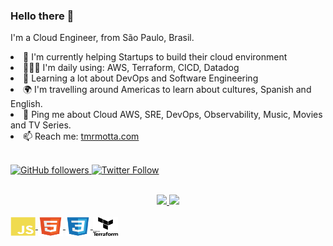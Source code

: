 <h3> Hello there 👋 </h3>

I'm a Cloud Engineer, from São Paulo, Brasil. <br>

<li> 🦄 I'm currently helping Startups to build their cloud environment </li>
<li> 👨🏽‍💻 I'm daily using: AWS, Terraform, CICD, Datadog </li>
<li> 🌱 Learning a lot about DevOps and Software Engineering </li>
<li> 🌍 I'm travelling around Americas to learn about cultures, Spanish and English. </li>
<li> 💬 Ping me about Cloud AWS, SRE, DevOps, Observability, Music, Movies and TV Series. </li>
<li> 📫 Reach me: <a href="https://tmrmotta.com">tmrmotta.com</a></li> <br>


<p align="left">
  <a href="http://github.com/tmrmotta">
    <img alt="GitHub followers" src="https://img.shields.io/github/followers/tmrmotta?style=social">
  </a>
  <a href="http://twitter.com/tmrmotta">
    <img alt="Twitter Follow" src="https://img.shields.io/twitter/follow/tmrmotta?style=social">
  </a>
</p>
<br>
<div align="center">
  <a href="https://github.com/tmrmotta">
  <img height="180em" src="https://github-readme-stats.vercel.app/api?username=tmrmotta&show_icons=true&theme=dark&include_all_commits=true&count_private=true"/>
  <img height="180em" src="https://github-readme-stats.vercel.app/api/top-langs/?username=tmrmotta&layout=compact&langs_count=7&theme=dark"/>
</div>
<div style="display: inline_block"><br>
  <img align="center" alt="tmrmotta-Js" height="30" width="40" src="https://raw.githubusercontent.com/devicons/devicon/master/icons/javascript/javascript-plain.svg">
  <img align="center" alt="tmrmotta-HTML" height="30" width="40" src="https://raw.githubusercontent.com/devicons/devicon/master/icons/html5/html5-original.svg">
  <img align="center" alt="tmrmotta-CSS" height="30" width="40" src="https://raw.githubusercontent.com/devicons/devicon/master/icons/css3/css3-original.svg">
  <img align="center" alt="tmrmotta-HCL" height="30" width="40" src="https://raw.githubusercontent.com/devicons/devicon/master/icons/terraform/terraform-plain-wordmark.svg">
</div>
